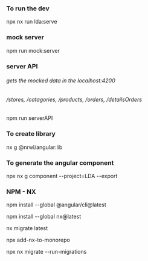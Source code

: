 ### To run the dev
npx nx run lda:serve

### mock server
npm run mock:server

### server API
###### gets the mocked data in the localhost:4200
###### /stores, /catagories, /products, /orders, /detailsOrders
npm run serverAPI

### To create library
nx g @nrwl/angular:lib <lib-name>

### To generate the angular component
npx nx g component <component-name> --project=LDA --export


### NPM - NX
npm install --global @angular/cli@latest

npm install --global nx@latest

nx migrate latest

npx add-nx-to-monorepo

npx nx migrate --run-migrations
